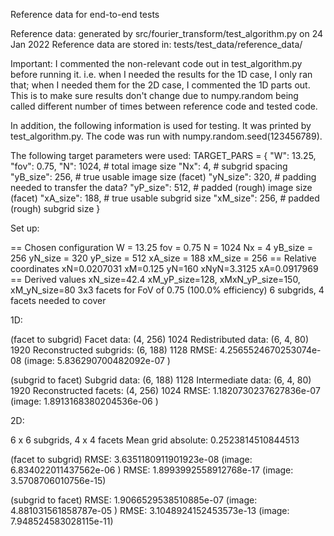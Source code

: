 Reference data for end-to-end tests

Reference data: generated by src/fourier_transform/test_algorithm.py on 24 Jan 2022
Reference data are stored in: tests/test_data/reference_data/

Important: I commented the non-relevant code out in test_algorithm.py before running it.
i.e. when I needed the results for the 1D case, I only ran that; when I needed them for
the 2D case, I commented the 1D parts out. This is to make sure results don't change
due to numpy.random being called different number of times between reference code and
tested code.

In addition, the following information is used for testing. It was printed by
test_algorithm.py. The code was run with numpy.random.seed(123456789).

The following target parameters were used:
TARGET_PARS = {
    "W": 13.25,
    "fov": 0.75,
    "N": 1024,  # total image size
    "Nx": 4,  # subgrid spacing
    "yB_size": 256,  # true usable image size (facet)
    "yN_size": 320,  # padding needed to transfer the data?
    "yP_size": 512,  # padded (rough) image size (facet)
    "xA_size": 188,  # true usable subgrid size
    "xM_size": 256,  # padded (rough) subgrid size
}

Set up:

== Chosen configuration
W = 13.25
fov = 0.75
N = 1024
Nx = 4
yB_size = 256
yN_size = 320
yP_size = 512
xA_size = 188
xM_size = 256
== Relative coordinates
xN=0.0207031 xM=0.125 yN=160 xNyN=3.3125 xA=0.0917969
== Derived values
xN_size=42.4 xM_yP_size=128, xMxN_yP_size=150, xM_yN_size=80
3x3 facets for FoV of 0.75 (100.0% efficiency)
6 subgrids, 4 facets needed to cover


1D:

(facet to subgrid)
Facet data: (4, 256) 1024
Redistributed data: (6, 4, 80) 1920
Reconstructed subgrids: (6, 188) 1128
RMSE: 4.2565524670253074e-08 (image: 5.836290700482092e-07 )

(subgrid to facet)
Subgrid data: (6, 188) 1128
Intermediate data: (6, 4, 80) 1920
Reconstructed facets: (4, 256) 1024
RMSE: 1.1820730237627836e-07 (image: 1.8913168380204536e-06 )


2D:

6 x 6 subgrids, 4 x 4 facets
Mean grid absolute: 0.2523814510844513

(facet to subgrid)
RMSE: 3.6351180911901923e-08 (image: 6.834022011437562e-06 )
RMSE: 1.8993992558912768e-17 (image: 3.5708706010756e-15)

(subgrid to facet)
RMSE: 1.9066529538510885e-07 (image: 4.881031561858787e-05 )
RMSE: 3.1048924152453573e-13 (image: 7.948524583028115e-11)

